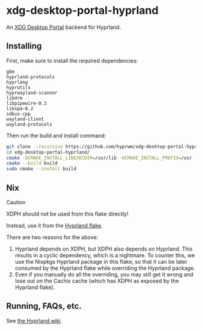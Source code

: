 # xdg-desktop-portal-hyprland

An [XDG Desktop Portal](https://github.com/flatpak/xdg-desktop-portal) backend
for Hyprland.

## Installing

First, make sure to install the required dependencies:

```
gbm
hyprland-protocols
hyprlang
hyprutils
hyprwayland-scanner
libdrm
libpipewire-0.3
libspa-0.2
sdbus-cpp
wayland-client
wayland-protocols
```

Then run the build and install command:

```sh
git clone --recursive https://github.com/hyprwm/xdg-desktop-portal-hyprland
cd xdg-desktop-portal-hyprland/
cmake -DCMAKE_INSTALL_LIBEXECDIR=/usr/lib -DCMAKE_INSTALL_PREFIX=/usr -B build
cmake --build build
sudo cmake --install build
```

## Nix

> [!CAUTION]
> XDPH should not be used from this flake directly!
> 
> Instead, use it from the [Hyprland flake](https://github.com/hyprwm/Hyprland).

There are two reasons for the above:

1. Hyprland depends on XDPH, but XDPH also depends on Hyprland. This results in
   a cyclic dependency, which is a nightmare. To counter this, we use the
   Nixpkgs Hyprland package in this flake, so that it can be later consumed by
   the Hyprland flake while overriding the Hyprland package.
2. Even if you manually do all the overriding, you may still get it wrong and
   lose out on the Cachix cache (which has XDPH as exposed by the Hyprland
   flake).

## Running, FAQs, etc.

See
[the Hyprland wiki](https://wiki.hyprland.org/Useful-Utilities/xdg-desktop-portal-hyprland/)
